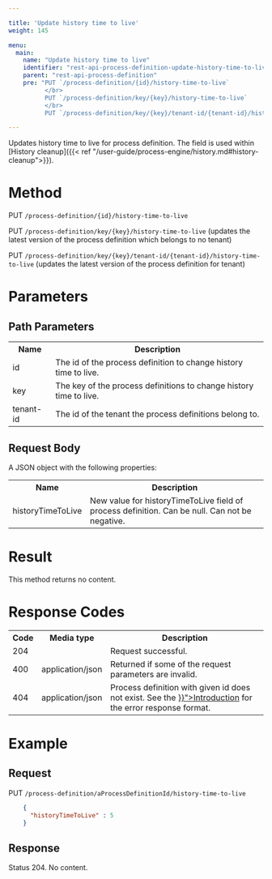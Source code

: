 ```yaml
---

title: 'Update history time to live'
weight: 145

menu:
  main:
    name: "Update history time to live"
    identifier: "rest-api-process-definition-update-history-time-to-live"
    parent: "rest-api-process-definition"
    pre: "PUT `/process-definition/{id}/history-time-to-live`
          </br>
          PUT `/process-definition/key/{key}/history-time-to-live`
          </br>
          PUT `/process-definition/key/{key}/tenant-id/{tenant-id}/history-time-to-live`"

---
```


Updates history time to live for process definition. The field is used within [History cleanup]({{< ref "/user-guide/process-engine/history.md#history-cleanup">}}).

# Method

PUT `/process-definition/{id}/history-time-to-live`

PUT `/process-definition/key/{key}/history-time-to-live` (updates the latest version of the process definition which belongs to no tenant)

PUT `/process-definition/key/{key}/tenant-id/{tenant-id}/history-time-to-live` (updates the latest version of the process definition for tenant)

# Parameters

## Path Parameters

<table class="table table-striped">
  <tr>
    <th>Name</th>
    <th>Description</th>
  </tr>
  <tr>
    <td>id</td>
    <td>The id of the process definition to change history time to live.</td>
  </tr>
  <tr>
    <td>key</td>
    <td>The key of the process definitions to change history time to live.</td>
  </tr>
  <tr>
    <td>tenant-id</td>
    <td>The id of the tenant the process definitions belong to.</td>
  </tr>
</table>


## Request Body

A JSON object with the following properties:

<table class="table table-striped">
  <tr>
    <th>Name</th>
    <th>Description</th>
  </tr>
  <tr>
    <td>historyTimeToLive</td>
    <td>New value for historyTimeToLive field of process definition. Can be null. Can not be negative.</td>
  </tr>
</table>


# Result

This method returns no content.


# Response Codes

<table class="table table-striped">
  <tr>
    <th>Code</th>
    <th>Media type</th>
    <th>Description</th>
  </tr>
  <tr>
    <td>204</td>
    <td></td>
    <td>Request successful.</td>
  </tr>
  <tr>
    <td>400</td>
    <td>application/json</td>
    <td>Returned if some of the request parameters are invalid.</td>
  </tr>
  <tr>
    <td>404</td>
    <td>application/json</td>
    <td>Process definition with given id does not exist. See the <a href="{{< ref "/reference/rest/overview/_index.md#error-handling" >}}">Introduction</a> for the error response format.</td>
  </tr>
</table>


# Example

## Request

PUT `/process-definition/aProcessDefinitionId/history-time-to-live`
```json 
    {
      "historyTimeToLive" : 5
    }
```

## Response

Status 204. No content.
